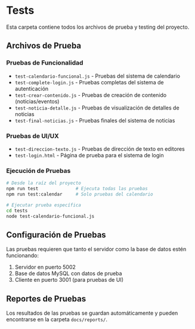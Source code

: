 # Tests

Esta carpeta contiene todos los archivos de prueba y testing del proyecto.

## Archivos de Prueba

### Pruebas de Funcionalidad
- `test-calendario-funcional.js` - Pruebas del sistema de calendario
- `test-complete-login.js` - Pruebas completas del sistema de autenticación
- `test-crear-contenido.js` - Pruebas de creación de contenido (noticias/eventos)
- `test-noticia-detalle.js` - Pruebas de visualización de detalles de noticias
- `test-final-noticias.js` - Pruebas finales del sistema de noticias

### Pruebas de UI/UX
- `test-direccion-texto.js` - Pruebas de dirección de texto en editores
- `test-login.html` - Página de prueba para el sistema de login

### Ejecución de Pruebas

```bash
# Desde la raíz del proyecto
npm run test              # Ejecuta todas las pruebas
npm run test:calendar     # Solo pruebas del calendario

# Ejecutar prueba específica
cd tests
node test-calendario-funcional.js
```

## Configuración de Pruebas

Las pruebas requieren que tanto el servidor como la base de datos estén funcionando:

1. Servidor en puerto 5002
2. Base de datos MySQL con datos de prueba
3. Cliente en puerto 3001 (para pruebas de UI)

## Reportes de Pruebas

Los resultados de las pruebas se guardan automáticamente y pueden encontrarse en la carpeta `docs/reports/`.
